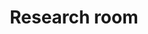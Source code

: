 ---
layout: page
title:  "Research room"
lang: en
category: "Tools"
permalink: "/research-room/"
trans_url: "/fr-needed/"
---